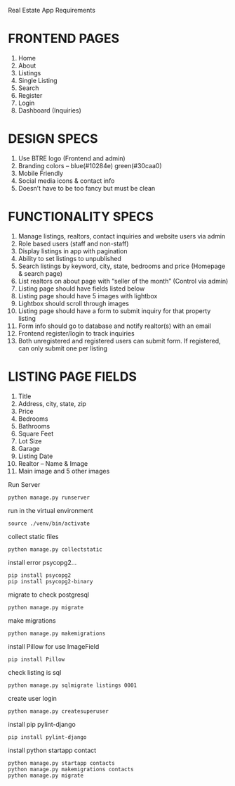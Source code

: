 
Real Estate App Requirements

# FRONTEND PAGES

1. Home
2. About
3. Listings
4. Single Listing
5. Search
6. Register
7. Login
8. Dashboard (Inquiries)

# DESIGN SPECS
1. Use BTRE logo (Frontend and admin)
2. Branding colors – blue(#10284e) green(#30caa0)
3. Mobile Friendly
4. Social media icons & contact info
5. Doesn’t have to be too fancy but must be clean


# FUNCTIONALITY SPECS
1. Manage listings, realtors, contact inquiries and website users via admin
2. Role based users (staff and non-staff)
3. Display listings in app with pagination
4. Ability to set listings to unpublished
5. Search listings by keyword, city, state, bedrooms and price (Homepage & search page)
6. List realtors on about page with “seller of the month” (Control via admin)
7. Listing page should have fields listed below
8. Listing page should have 5 images with lightbox
9. Lightbox should scroll through images
10. Listing page should have a form to submit inquiry for that property listing
11. Form info should go to database and notify realtor(s) with an email
12. Frontend register/login to track inquiries
13. Both unregistered and registered users can submit form. If registered, can only submit one per listing




# LISTING PAGE FIELDS
1. Title
2. Address, city, state, zip
3. Price
4. Bedrooms
5. Bathrooms
6. Square Feet
7. Lot Size
8. Garage
9. Listing Date
10. Realtor – Name & Image
11. Main image and 5 other images




Run Server
```
python manage.py runserver
```

run in the virtual environment
```
source ./venv/bin/activate
```

collect static files
```
python manage.py collectstatic
```
install error psycopg2...
```
pip install psycopg2
pip install psycopg2-binary
```

migrate to check postgresql
```
python manage.py migrate
```
make migrations
```
python manage.py makemigrations
```

install Pillow for use ImageField
```
pip install Pillow 
```

check listing is sql
```
python manage.py sqlmigrate listings 0001
```

create user login
```
python manage.py createsuperuser
```

install pip pylint-django
```
pip install pylint-django
```

install python startapp contact
```
python manage.py startapp contacts
python manage.py makemigrations contacts
python manage.py migrate
```
